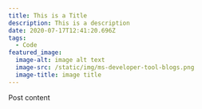 ```yaml
---
title: This is a Title
description: This is a description
date: 2020-07-17T12:41:20.696Z
tags:
  - Code
featured_image:
  image-alt: image alt text
  image-src: /static/img/ms-developer-tool-blogs.png
  image-title: image title
---
```

Post content
